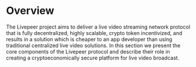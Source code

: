 # Overview

The Livepeer project aims to deliver a live video streaming network protocol
that is fully decentralized, highly scalable, crypto token incentivized, and
results in a solution which is cheaper to an app developer than using
traditional centralized live video solutions. In this section we present the
core components of the Livepeer protocol and describe their role in creating a
cryptoeconomically secure platform for live video broadcast.
